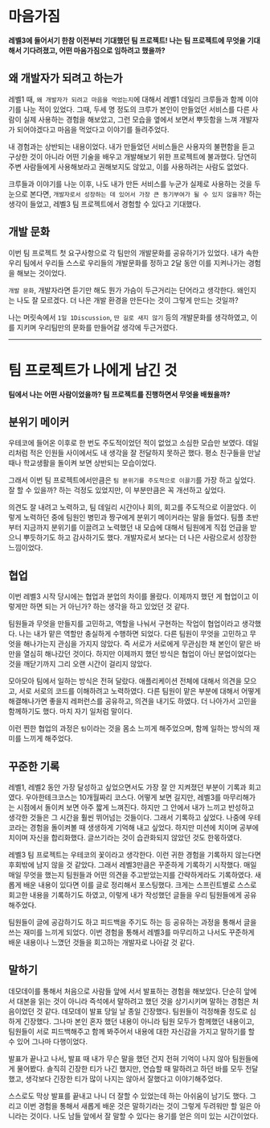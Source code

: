 # 마음가짐

**레벨3에 들어서기 한참 이전부터 기대했던 팀 프로젝트!
나는 팀 프로젝트에 무엇을 기대해서 기다려졌고, 어떤 마음가짐으로 임하려고 했을까?**

## 왜 개발자가 되려고 하는가

레벨1 때, `왜 개발자가 되려고 마음을 먹었는지`에 대해서 레벨1 데일리 크루들과 함께 이야기를 나눈 적이 있었다.
그때, 두세 명 정도의 크루가 본인이 만들었던 서비스를 다른 사람이 실제 사용하는 경험을 해보았고,
그런 모습을 옆에서 보면서 뿌듯함을 느껴 개발자가 되어야겠다고 마음을 먹었다고 이야기를 들려주었다.

내 경험과는 상반되는 내용이었다.
내가 만들었던 서비스들은 사용자의 불편함을 듣고 구상한 것이 아니라 어떤 기술을 배우고 개발해보기 위한 프로젝트에 불과했다.
당연히 주변 사람들에게 사용해보라고 권해보지도 않았고, 이를 사용하려는 사람도 없었다.

크루들과 이야기를 나눈 이후, 나도 내가 만든 서비스를 누군가 실제로 사용하는 것을 두 눈으로 본다면,
`개발자로서 성장하는 데 있어서 가장 큰 동기부여가 될 수 있지 않을까?` 하는 생각이 들었고,
레벨3 팀 프로젝트에서 경험할 수 있다고 기대했다.

## 개발 문화

이번 팀 프로젝트 첫 요구사항으로 각 팀만의 개발문화를 공유하기가 있었다.
내가 속한 우리 팀에서 우리들 스스로 우리들의 개발문화를 정하고 2달 동안 이를 지켜나가는 경험을 해보는 것이었다.

`개발 문화`, 개발자라면 듣기만 해도 뭔가 가슴이 두근거리는 단어라고 생각한다.
왜인지는 나도 잘 모르겠다. 더 나은 개발 환경을 만든다는 것이 그렇게 만드는 것일까?

나는 머릿속에서 `1일 1Discussion`, `딴 길로 새지 않기` 등의 개발문화를 생각하였고,
이를 지키며 우리팀만의 문화를 만들어갈 생각에 두근거렸다. 

---

# 팀 프로젝트가 나에게 남긴 것

**팀에서 나는 어떤 사람이었을까? 팀 프로젝트를 진행하면서 무엇을 배웠을까?**

## 분위기 메이커

우테코에 들어온 이후로 한 번도 주도적이었던 적이 없었고 소심한 모습만 보였다.
데일리처럼 적은 인원들 사이에서도 내 생각을 잘 전달하지 못하곤 했다.
평소 친구들을 만날 때나 학교생활을 돌이켜 보면 상반되는 모습이었다.

그래서 이번 팀 프로젝트에서만큼은 `팀 분위기를 주도적으로 이끌기`를 가장 하고 싶었다.
잘 할 수 있을까? 하는 걱정도 있었지만, 이 부분만큼은 꼭 개선하고 싶었다.

의견도 잘 내려고 노력하고, 팀 데일리 시간이나 회의, 회고를 주도적으로 이끌었다.
이렇게 노력하던 중에 팀원인 병민과 짱구에게 분위기 메이커라는 말을 들었다.
팀플 초반부터 지금까지 분위기를 이끌려고 노력했던 내 모습에 대해서 팀원에게 직접 언급을 받으니 뿌듯하기도 하고 감사하기도 했다.
개발자로서 보다는 더 나은 사람으로서 성장한 느낌이었다.

## 협업

이번 레벨3 시작 당시에는 협업과 분업의 차이를 몰랐다.
이제까지 했던 게 협업이고 이렇게만 하면 되는 거 아닌가? 하는 생각을 하고 있었던 것 같다.

팀원들과 무엇을 만들지를 고민하고, 역할을 나눠서 구현하는 작업이 협업이라고 생각했다.
나는 내가 맡은 역할만 충실하게 수행하면 되었다.
다른 팀원이 무엇을 고민하고 무엇을 해나가는지 관심을 가지지 않았다.
즉 서로가 서로에게 무관심한 채 본인이 맡은 바만을 열심히 해나갔던 것이다.
하지만 이제까지 했던 방식은 협업이 아닌 분업이었다는 것을 깨닫기까지 그리 오랜 시간이 걸리지 않았다.

모아모아 팀에서 일하는 방식은 전혀 달랐다.
애플리케이션 전체에 대해서 의견을 모으고, 서로 서로의 코드를 이해하려고 노력하였다.
다른 팀원이 맡은 부분에 대해서 어떻게 해결해나가면 좋을지 레퍼런스를 공유하고, 의견을 내기도 하였다.
더 나아가서 고민을 함께하기도 했다.
마치 자기 일처럼 말이다.

이런 찐한 협업의 과정은 `팀`이라는 것을 몸소 느끼게 해주었으며, 함께 일하는 방식의 재미를 느끼게 해주었다.

## 꾸준한 기록

레벨1, 레벨2 동안 가장 달성하고 싶었으면서도 가장 잘 안 지켜졌던 부분이 기록과 회고였다.
우아한테크코스는 10개월짜리 코스다. 어떻게 보면 길지만, 레벨3를 마무리해가는 시점에서 돌이켜 보면 아주 짧게 느껴진다.
하지만 그 안에서 내가 느끼고 반성하고 생각한 것들은 그 시간을 훨씬 뛰어넘는 것들이다.
그래서 기록하고 싶었다. 나중에 우테코라는 경험을 돌이켜볼 때 생생하게 기억해 내고 싶었다.
하지만 미션에 치이며 공부에 치이며 자신을 합리화했다.
글쓰기라는 것이 습관화되지 않았던 것도 한몫하였다.

레벨3 팀 프로젝트는 우테코의 꽃이라고 생각한다.
이런 귀한 경험을 기록하지 않는다면 후회밖에 남지 않을 것 같았다.
그래서 레벨3만큼은 꾸준하게 기록하기 시작했다.
매일매일 무엇을 했는지 팀원들과 어떤 의견을 주고받았는지를 간략하게라도 기록하였다.
새롭게 배운 내용이 있다면 이를 글로 정리해서 포스팅했다.
크게는 스프린트별로 스스로 회고한 내용을 기록하기도 하였고,
이렇게 내가 작성했던 글들을 우리 팀원들에게 공유해주었다.

팀원들이 글에 공감하기도 하고 피드백을 주기도 하는 등 공유하는 과정을 통해서 글을 쓰는 재미를 느끼게 되었다.
이번 경험을 통해서 레벨3를 마무리하고 나서도 꾸준하게 배운 내용이나 느꼈던 것들을 회고하는 개발자로 나아갈 것 같다.

## 말하기

데모데이를 통해서 처음으로 사람들 앞에 서서 발표하는 경험을 해보았다.
단순히 앞에서 대본을 읽는 것이 아니라 즉석에서 말하려고 했던 것을 상기시키며 말하는 경험은 처음이었던 것 같다.
데모데이 발표 당일 날 종일 긴장했다. 팀원들이 걱정해줄 정도로 심하게 긴장했다.
그나마 본인 혼자 했던 내용이 아니라 팀원 모두가 함께했던 내용이고,
팀원들이 서로 피드백해주고 함께 봐주어서 내용에 대한 자신감을 가지고 말하기를 할 수 있어 그나마 다행이었다.

발표가 끝나고 나서, 발표 때 내가 무슨 말을 했던 건지 전혀 기억이 나지 않아 팀원들에게 물어봤다.
솔직히 긴장한 티가 나긴 했지만, 연습할 때 말하려고 하던 바를 모두 전달했고, 생각보다 긴장한 티가 많이 나지는 않아서 잘했다고 이야기해주었다.

스스로도 막상 발표를 끝내고 나니 더 잘할 수 있었는데 하는 아쉬움이 남기도 했다.
그리고 이번 경험을 통해서 새롭게 배운 것은 말하기라는 것이 그렇게 두려워만 할 일은 아니라는 것이다.
나도 남들 앞에서 잘 말할 수 있다는 용기를 얻은 의미 있는 시간이었다.
